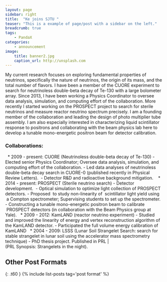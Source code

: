 ```yaml
---
layout: page
sidebar: right
title:  "Ke joins SJTU "
teaser: "This is a example of page/post with a sidebar on the left."
breadcrumb: true
tags:
    - PandaX
categories:
    - announcement
image:
    title: banner2.jpg
    caption_url: http://unsplash.com
---
```


My current research focuses on exploring fundamental properties of neutrinos, specifically the nature of neutrinos, the origin of its mass, and the total number of flavors. I have been a member of the CUORE experiment to search for neutrinoless double-beta decay of Te-130 with a large bolometer array. Since 2013, I have been working a Physics Coordinator to oversee data analysis, simulation, and computing effort of the collaboration. More recently I started working on the PROSPECT project to search for sterile neutrinos and measure reactor neutrino spectrum precisely. I am a founding member of the collaboration and leading the design of photo multiplier tube assembly. I am also especially interested in characterizing liquid scintillator response to positrons and collaborating with the beam physics lab here to develop a tunable mono-energetic positron beam for detector calibration.
<!--more-->

<h3>Collaborations:</h3>
 
    * 2009 - present: CUORE (Neutrinoless double-beta decay of Te-130)
        -  Elected senior Physics Coordinator; Oversee data analysis, simulation, and computing effort of the collaboration.
        - Led data analyses of neutrinoless double-beta decay search in CUORE-0 (published recently in Physical Review Letters). 
        - Detector R&D and radioactive background mitigation. 
     
    * 2014 - present: PROSPECT (Sterile neutrino search)
        - Detector development. 
        - Optical simulation to optimize light collection of PROSPECT detectors.
        - Proposed  to study non-linearity of  scintillator light yield using  a Compton spectrometer; Supervising students to set up the spectrometer.
        - Constructing a tunable mono-energetic positron beam to calibrate  PROSPECT detectors (in collaboration with the Beam Physics group at Yale).
     
    * 2009 - 2012: KamLAND (reactor neutrino experiment)
        - Studied and improved the linearity of energy and vertex reconstruction algorithm of the KamLAND detector.
        - Participated the full volume energy calibration of KamLAND
     
    * 2004 - 2009: LSSS (Lunar Soil Strangelet Search: search for stable strangelet in lunar soil using the accelerator mass spectrometry technique)
        - PhD thesis project. Published in PRL | (PRL Synopsis: Strangelets in the night).

## Other Post Formats
{: .t60 }
{% include list-posts tag='post format' %}
